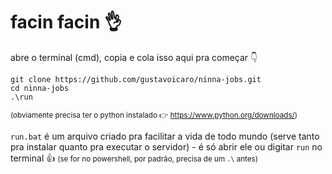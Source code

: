 # facin facin 👌
abre o terminal (cmd), copia e cola isso aqui pra começar 👇
```
git clone https://github.com/gustavoicaro/ninna-jobs.git
cd ninna-jobs
.\run
```
<small>(obviamente precisa ter o python instalado 👉 https://www.python.org/downloads/)</small>

`run.bat` é um arquivo criado pra facilitar a vida de todo mundo (serve tanto pra instalar quanto pra executar o servidor) - é só abrir ele ou digitar `run` no terminal 👍
<small>(se for no powershell, por padrão, precisa de um `.\` antes)</small>
